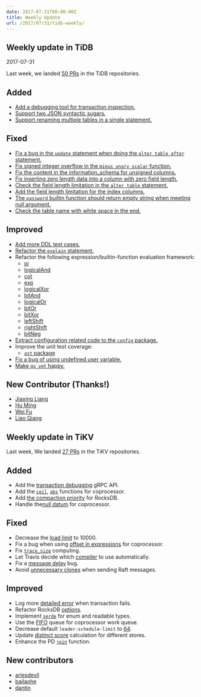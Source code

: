 ```yaml
---
date: 2017-07-31T00:00:00Z
title: Weekly Update
url: /2017/07/31/tidb-weekly/
---
```


## Weekly update in TiDB
2017-07-31

Last week, we landed [50 PRs](https://github.com/pingcap/tidb/pulls?utf8=%E2%9C%93&q=is%3Apr%20is%3Amerged%20merged%3A2017-07-24..2017-07-30%20) in the TiDB repositories.

## Added
* [Add a debugging tool for transaction inspection.](https://github.com/pingcap/tidb/pull/3787)
* [Support two JSON syntactic sugars.](https://github.com/pingcap/tidb/pull/3854)
* [Support renaming multiple tables in a single statement.](https://github.com/pingcap/tidb/pull/3892)

## Fixed
* [Fix a bug in the `update` statement when doing the `alter table after` statement.](https://github.com/pingcap/tidb/pull/3754)
* [Fix signed integer overflow in the `minus unary scalar` function.](https://github.com/pingcap/tidb/pull/3780)
* [Fix the content in the information_schema for unsigned columns.](https://github.com/pingcap/tidb/pull/3818)
* [Fix inserting zero length data into a column with zero field length.](https://github.com/pingcap/tidb/pull/3849)
* [Check the field length limitation in the `alter table` statement.](https://github.com/pingcap/tidb/pull/3859)
* [Add the field length limitation for the index columns.](https://github.com/pingcap/tidb/pull/3864)
* [The `password` builtin function should return empty string when meeting null argument.](https://github.com/pingcap/tidb/pull/3880)
* [Check the table name with white space in the end.](https://github.com/pingcap/tidb/pull/3927)

## Improved
* [Add more DDL test cases.](https://github.com/pingcap/tidb/pull/3804)
* [Refactor the `explain` statement.](https://github.com/pingcap/tidb/pull/3809)
* Refactor the following expression/builtin-function evaluation framework:
  - [pi](https://github.com/pingcap/tidb/pull/3846)
  - [logicalAnd](https://github.com/pingcap/tidb/pull/3853)
  - [cot](https://github.com/pingcap/tidb/pull/3856)
  - [exp](https://github.com/pingcap/tidb/pull/3871)
  - [logicalXor](https://github.com/pingcap/tidb/pull/3899)
  - [bitAnd](https://github.com/pingcap/tidb/pull/3901)
  - [logicalOr](https://github.com/pingcap/tidb/pull/3903)
  - [bitOr](https://github.com/pingcap/tidb/pull/3904)
  - [bitXor](https://github.com/pingcap/tidb/pull/3905)
  - [leftShift](https://github.com/pingcap/tidb/pull/3906)
  - [rightShift](https://github.com/pingcap/tidb/pull/3907)
  - [bitNeg](https://github.com/pingcap/tidb/pull/3937)
* [Extract configuration related code to the `config` package.](https://github.com/pingcap/tidb/pull/3919)
* Improve the unit test coverage:
  - [`ast` package](https://github.com/pingcap/tidb/pull/3870)
* [Fix a bug of using undefined user variable.](https://github.com/pingcap/tidb/pull/3776)
* [Make `go vet` happy.](https://github.com/pingcap/tidb/pull/3872)

## New Contributor (Thanks!)
* [Jiaxing Liang](https://github.com/liangjiaxing)
* [Hu Ming](https://github.com/ming-relax)
* [Wei Fu](https://github.com/0x04C2)
* [Liao Qiang](https://github.com/CodeRushing)

## Weekly update in TiKV

Last week, We landed [27 PRs](https://github.com/search?utf8=%E2%9C%93&q=repo%3Apingcap%2Ftikv+repo%3Apingcap%2Fpd+is%3Apr+is%3Amerged+merged%3A2017-07-23..2017-07-29&type=Issues) in the TiKV repositories.

## Added

* Add the [transaction debugging](https://github.com/pingcap/tikv/pull/2012) gRPC API.
* Add the [`ceil`](https://github.com/pingcap/tikv/pull/2060), [`abs`](https://github.com/pingcap/tikv/pull/2063) functions for coprocessor.
* Add [the compaction priority](https://github.com/pingcap/tikv/pull/2062) for RocksDB.
* Handle the[null datum](https://github.com/pingcap/tikv/pull/2072) for coprocessor.

## Fixed

* Decrease the [load limit](%20https://github.com/pingcap/pd/pull/688) to 10000. 
* Fix a bug when using [offset in expressions](https://github.com/pingcap/tikv/pull/2064) for coprocessor. 
* Fix [`trace_size`](https://github.com/pingcap/tikv/pull/2069) computing. 
* Let Travis decide which [compiler](https://github.com/pingcap/tikv/pull/2074) to use automatically.
* Fix a [message delay](https://github.com/pingcap/tikv/pull/2093) bug. 
* Avoid [unnecessary clones](https://github.com/pingcap/tikv/pull/2098) when sending Raft messages.

## Improved

* Log more [detailed error](https://github.com/pingcap/tikv/pull/2068) when transaction fails.
* Refactor RocksDB [options](https://github.com/pingcap/tikv/pull/2071).
* Implement [`serde`](https://github.com/pingcap/tikv/pull/2073) for enum and readable types. 
* Use the [FIFO](https://github.com/pingcap/tikv/pull/2076) queue for coprocessor work queue. 
* Decrease default `leader-schedule-limit` to [64](https://github.com/pingcap/pd/pull/690).
* Update [distinct score](https://github.com/pingcap/pd/pull/691) calculation for different stores. 
* Enhance the PD [`join`](https://github.com/pingcap/pd/pull/693) function.

## New contributors

* [ariesdevil](https://github.com/ariesdevil)
* [bailaohe](https://github.com/bailaohe)
* [dantin](https://github.com/dantin)
